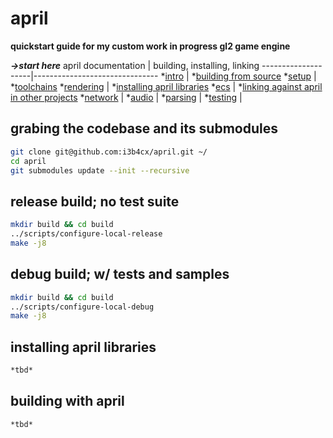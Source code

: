 # april #

**quickstart guide for my custom work in progress gl2 game engine**

***->start here***
april documentation | building, installing, linking
--------------------|-------------------------------
*[intro]()          | *[building from source]()
*[setup]()          | *[toolchains]()
*[rendering]()      | *[installing april libraries]()
*[ecs]()            | *[linking against april in other projects]()
*[network]()        |
*[audio]()          |
*[parsing]()        |
*[testing]()        |

## grabing the codebase and its submodules ##
```bash
git clone git@github.com:i3b4cx/april.git ~/
cd april
git submodules update --init --recursive
```

## release build; no test suite ##
```bash
mkdir build && cd build
../scripts/configure-local-release
make -j8
```

## debug build; w/ tests and samples ##
```bash
mkdir build && cd build
../scripts/configure-local-debug
make -j8
```

## installing april libraries ##
```bash
*tbd*
```

## building with april ##
```bash
*tbd*
```
